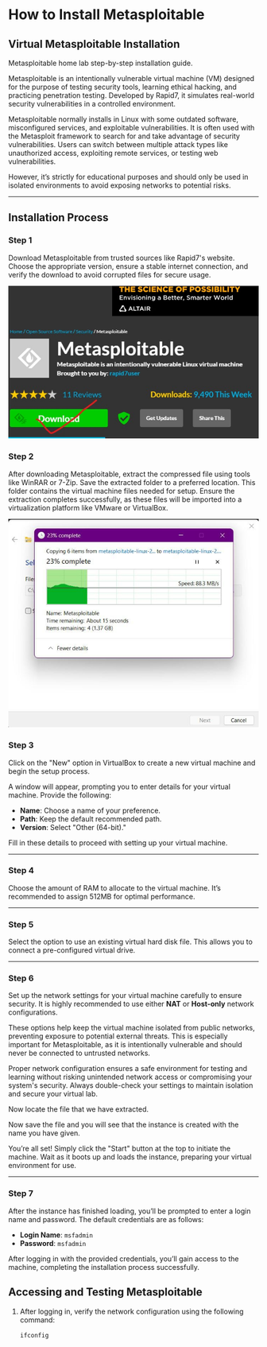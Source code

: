 # How to Install Metasploitable  

## Virtual Metasploitable Installation  

Metasploitable home lab step-by-step installation guide.  

Metasploitable is an intentionally vulnerable virtual machine (VM) designed for the purpose of testing security tools, learning ethical hacking, and practicing penetration testing. Developed by Rapid7, it simulates real-world security vulnerabilities in a controlled environment.  

Metasploitable normally installs in Linux with some outdated software, misconfigured services, and exploitable vulnerabilities. It is often used with the Metasploit framework to search for and take advantage of security vulnerabilities. Users can switch between multiple attack types like unauthorized access, exploiting remote services, or testing web vulnerabilities.  

However, it’s strictly for educational purposes and should only be used in isolated environments to avoid exposing networks to potential risks.  

---

## Installation Process  

### Step 1  
Download Metasploitable from trusted sources like Rapid7's website. Choose the appropriate version, ensure a stable internet connection, and verify the download to avoid corrupted files for secure usage.  

<img src="Folder/met1.jpg">


### Step 2  
After downloading Metasploitable, extract the compressed file using tools like WinRAR or 7-Zip. Save the extracted folder to a preferred location. This folder contains the virtual machine files needed for setup. Ensure the extraction completes successfully, as these files will be imported into a virtualization platform like VMware or VirtualBox.  

<img src="Folder/met2.jpg">

### Step 3  
Click on the "New" option in VirtualBox to create a new virtual machine and begin the setup process.  

A window will appear, prompting you to enter details for your virtual machine. Provide the following:  
- **Name**: Choose a name of your preference.  
- **Path**: Keep the default recommended path.  
- **Version**: Select "Other (64-bit)."  

Fill in these details to proceed with setting up your virtual machine.  

---

### Step 4  
Choose the amount of RAM to allocate to the virtual machine. It’s recommended to assign 512MB for optimal performance.  

---

### Step 5  
Select the option to use an existing virtual hard disk file. This allows you to connect a pre-configured virtual drive.  

---

### Step 6  
Set up the network settings for your virtual machine carefully to ensure security. It is highly recommended to use either **NAT** or **Host-only** network configurations.  

These options help keep the virtual machine isolated from public networks, preventing exposure to potential external threats. This is especially important for Metasploitable, as it is intentionally vulnerable and should never be connected to untrusted networks.  

Proper network configuration ensures a safe environment for testing and learning without risking unintended network access or compromising your system's security. Always double-check your settings to maintain isolation and secure your virtual lab.  

Now locate the file that we have extracted.  

Now save the file and you will see that the instance is created with the name you have given.  

You’re all set! Simply click the "Start" button at the top to initiate the machine. Wait as it boots up and loads the instance, preparing your virtual environment for use.  

---

### Step 7  
After the instance has finished loading, you’ll be prompted to enter a login name and password. The default credentials are as follows:  
- **Login Name**: `msfadmin`  
- **Password**: `msfadmin`  

After logging in with the provided credentials, you’ll gain access to the machine, completing the installation process successfully.  


## Accessing and Testing Metasploitable  

1. After logging in, verify the network configuration using the following command:  

   ```bash
   ifconfig

